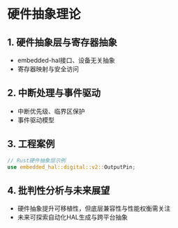 # 硬件抽象理论

## 1. 硬件抽象层与寄存器抽象

- embedded-hal接口、设备无关抽象
- 寄存器映射与安全访问

## 2. 中断处理与事件驱动

- 中断优先级、临界区保护
- 事件驱动模型

## 3. 工程案例

```rust
// Rust硬件抽象层示例
use embedded_hal::digital::v2::OutputPin;
```

## 4. 批判性分析与未来展望

- 硬件抽象提升可移植性，但底层兼容性与性能权衡需关注
- 未来可探索自动化HAL生成与跨平台抽象
